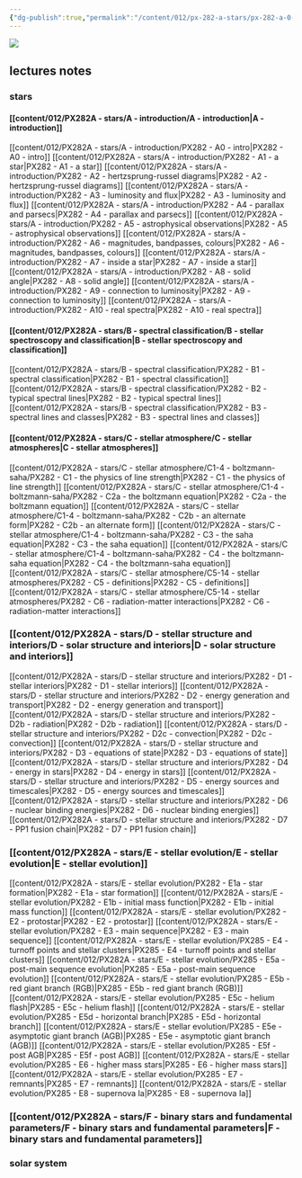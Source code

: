 ```yaml
---
{"dg-publish":true,"permalink":"/content/012/px-282-a-stars/px-282-a-0-stars/","pinned":true,"tags":["gardenEntry"],"noteIcon":"2","created":"2024-11-25T10:50:32.000+00:00","updated":"2024-12-17T21:29:59.678+00:00"}
---
```


<img src = 'https://i.pinimg.com/originals/d5/b0/80/d5b080e257c1e7403f9827a480042261.gif' class  = 'banner'>

## lectures notes
### stars
#### [[content/012/PX282A - stars/A - introduction/A - introduction\|A - introduction]]
[[content/012/PX282A - stars/A - introduction/PX282 - A0 - intro\|PX282 - A0 - intro]]
[[content/012/PX282A - stars/A - introduction/PX282 - A1 - a star\|PX282 - A1 - a star]]
[[content/012/PX282A - stars/A - introduction/PX282 - A2 - hertzsprung-russel diagrams\|PX282 - A2 - hertzsprung-russel diagrams]]
[[content/012/PX282A - stars/A - introduction/PX282 - A3 - luminosity and flux\|PX282 - A3 - luminosity and flux]]
[[content/012/PX282A - stars/A - introduction/PX282 - A4 - parallax and parsecs\|PX282 - A4 - parallax and parsecs]]
[[content/012/PX282A - stars/A - introduction/PX282 - A5 - astrophysical observations\|PX282 - A5 - astrophysical observations]]
[[content/012/PX282A - stars/A - introduction/PX282 - A6 - magnitudes, bandpasses, colours\|PX282 - A6 - magnitudes, bandpasses, colours]]
[[content/012/PX282A - stars/A - introduction/PX282 - A7 - inside a star\|PX282 - A7 - inside a star]]
[[content/012/PX282A - stars/A - introduction/PX282 - A8 - solid angle\|PX282 - A8 - solid angle]]
[[content/012/PX282A - stars/A - introduction/PX282 - A9 - connection to luminosity\|PX282 - A9 - connection to luminosity]]
[[content/012/PX282A - stars/A - introduction/PX282 - A10 - real spectra\|PX282 - A10 - real spectra]]
#### [[content/012/PX282A - stars/B - spectral classification/B - stellar spectroscopy and classification\|B - stellar spectroscopy and classification]]
[[content/012/PX282A - stars/B - spectral classification/PX282 - B1 - spectral classification\|PX282 - B1 - spectral classification]]
[[content/012/PX282A - stars/B - spectral classification/PX282 - B2 - typical spectral lines\|PX282 - B2 - typical spectral lines]]
[[content/012/PX282A - stars/B - spectral classification/PX282 - B3 - spectral lines and classes\|PX282 - B3 - spectral lines and classes]]
#### [[content/012/PX282A - stars/C - stellar atmosphere/C - stellar atmospheres\|C - stellar atmospheres]]
[[content/012/PX282A - stars/C - stellar atmosphere/C1-4 - boltzmann-saha/PX282 - C1 - the physics of line strength\|PX282 - C1 - the physics of line strength]]
[[content/012/PX282A - stars/C - stellar atmosphere/C1-4 - boltzmann-saha/PX282 - C2a - the boltzmann equation\|PX282 - C2a - the boltzmann equation]]
[[content/012/PX282A - stars/C - stellar atmosphere/C1-4 - boltzmann-saha/PX282 - C2b - an alternate form\|PX282 - C2b - an alternate form]]
[[content/012/PX282A - stars/C - stellar atmosphere/C1-4 - boltzmann-saha/PX282 - C3 - the saha equation\|PX282 - C3 - the saha equation]]
[[content/012/PX282A - stars/C - stellar atmosphere/C1-4 - boltzmann-saha/PX282 - C4 - the boltzmann-saha equation\|PX282 - C4 - the boltzmann-saha equation]]
[[content/012/PX282A - stars/C - stellar atmosphere/C5-14 - stellar atmospheres/PX282 - C5 - definitions\|PX282 - C5 - definitions]]
[[content/012/PX282A - stars/C - stellar atmosphere/C5-14 - stellar atmospheres/PX282 - C6 - radiation-matter interactions\|PX282 - C6 - radiation-matter interactions]]
### [[content/012/PX282A - stars/D - stellar structure and interiors/D - solar structure and interiors\|D - solar structure and interiors]]
[[content/012/PX282A - stars/D - stellar structure and interiors/PX282 - D1 - stellar interiors\|PX282 - D1 - stellar interiors]]
[[content/012/PX282A - stars/D - stellar structure and interiors/PX282 - D2 - energy generation and transport\|PX282 - D2 - energy generation and transport]]
[[content/012/PX282A - stars/D - stellar structure and interiors/PX282 - D2b - radiation\|PX282 - D2b - radiation]]
[[content/012/PX282A - stars/D - stellar structure and interiors/PX282 - D2c - convection\|PX282 - D2c - convection]]
[[content/012/PX282A - stars/D - stellar structure and interiors/PX282 - D3 - equations of state\|PX282 - D3 - equations of state]]
[[content/012/PX282A - stars/D - stellar structure and interiors/PX282 - D4 - energy in stars\|PX282 - D4 - energy in stars]]
[[content/012/PX282A - stars/D - stellar structure and interiors/PX282 - D5 - energy sources and timescales\|PX282 - D5 - energy sources and timescales]]
[[content/012/PX282A - stars/D - stellar structure and interiors/PX282 - D6 - nuclear binding energies\|PX282 - D6 - nuclear binding energies]]
[[content/012/PX282A - stars/D - stellar structure and interiors/PX282 - D7 - PP1 fusion chain\|PX282 - D7 - PP1 fusion chain]]
### [[content/012/PX282A - stars/E - stellar evolution/E - stellar evolution\|E - stellar evolution]]
[[content/012/PX282A - stars/E - stellar evolution/PX282 - E1a - star formation\|PX282 - E1a - star formation]]
[[content/012/PX282A - stars/E - stellar evolution/PX282 - E1b - initial mass function\|PX282 - E1b - initial mass function]]
[[content/012/PX282A - stars/E - stellar evolution/PX282 - E2 - protostar\|PX282 - E2 - protostar]]
[[content/012/PX282A - stars/E - stellar evolution/PX282 - E3 - main sequence\|PX282 - E3 - main sequence]]
[[content/012/PX282A - stars/E - stellar evolution/PX285 - E4 - turnoff points and stellar clusters\|PX285 - E4 - turnoff points and stellar clusters]]
[[content/012/PX282A - stars/E - stellar evolution/PX285 - E5a - post-main sequence evolution\|PX285 - E5a - post-main sequence evolution]]
[[content/012/PX282A - stars/E - stellar evolution/PX285 - E5b - red giant branch (RGB)\|PX285 - E5b - red giant branch (RGB)]]
[[content/012/PX282A - stars/E - stellar evolution/PX285 - E5c - helium flash\|PX285 - E5c - helium flash]]
[[content/012/PX282A - stars/E - stellar evolution/PX285 - E5d - horizontal branch\|PX285 - E5d - horizontal branch]]
[[content/012/PX282A - stars/E - stellar evolution/PX285 - E5e - asymptotic giant branch (AGB)\|PX285 - E5e - asymptotic giant branch (AGB)]]
[[content/012/PX282A - stars/E - stellar evolution/PX285 - E5f - post AGB\|PX285 - E5f - post AGB]]
[[content/012/PX282A - stars/E - stellar evolution/PX285 - E6 - higher mass stars\|PX285 - E6 - higher mass stars]]
[[content/012/PX282A - stars/E - stellar evolution/PX285 - E7 - remnants\|PX285 - E7 - remnants]]
[[content/012/PX282A - stars/E - stellar evolution/PX285 - E8 - supernova Ia\|PX285 - E8 - supernova Ia]]
### [[content/012/PX282A - stars/F - binary stars and fundamental parameters/F - binary stars and fundamental parameters\|F - binary stars and fundamental parameters]]
### solar system